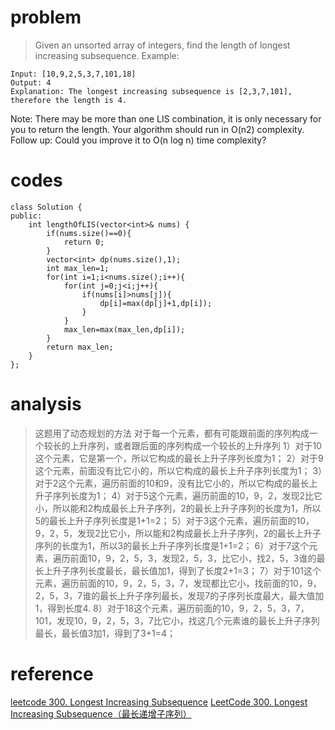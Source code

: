 # problem
>Given an unsorted array of integers, find the length of longest increasing subsequence.
Example:
```
Input: [10,9,2,5,3,7,101,18]
Output: 4 
Explanation: The longest increasing subsequence is [2,3,7,101], therefore the length is 4. 
```
Note:
There may be more than one LIS combination, it is only necessary for you to return the length.
Your algorithm should run in O(n2) complexity.
Follow up: Could you improve it to O(n log n) time complexity?

# codes
```
class Solution {
public:
    int lengthOfLIS(vector<int>& nums) {
        if(nums.size()==0){
            return 0;
        }
        vector<int> dp(nums.size(),1);
        int max_len=1;
        for(int i=1;i<nums.size();i++){
            for(int j=0;j<i;j++){
                if(nums[i]>nums[j]){
                    dp[i]=max(dp[j]+1,dp[i]);
                }
            }
            max_len=max(max_len,dp[i]);
        }
        return max_len;
    }
};
```

# analysis
>这题用了动态规划的方法
对于每一个元素，都有可能跟前面的序列构成一个较长的上升序列，或者跟后面的序列构成一个较长的上升序列
1）对于10这个元素，它是第一个，所以它构成的最长上升子序列长度为1；
2）对于9这个元素，前面没有比它小的，所以它构成的最长上升子序列长度为1；
3）对于2这个元素，遍历前面的10和9，没有比它小的，所以它构成的最长上升子序列长度为1；
4）对于5这个元素，遍历前面的10，9，2，发现2比它小，所以能和2构成最长上升子序列，2的最长上升子序列的长度为1，所以5的最长上升子序列长度是1+1=2；
5）对于3这个元素，遍历前面的10，9，2，5，发现2比它小，所以能和2构成最长上升子序列，2的最长上升子序列的长度为1，所以3的最长上升子序列长度是1+1=2；
6）对于7这个元素，遍历前面10，9，2，5，3，发现2，5，3，比它小，找2，5，3谁的最长上升子序列长度最长，最长值加1，得到了长度2+1=3；
7）对于101这个元素，遍历前面的10，9，2，5，3，7，发现都比它小，找前面的10，9，2，5，3，7谁的最长上升子序列最长，发现7的子序列长度最大，最大值加1，得到长度4.
8）对于18这个元素，遍历前面的10，9，2，5，3，7，101，发现10，9，2，5，3，7比它小，找这几个元素谁的最长上升子序列最长，最长值3加1，得到了3+1=4；


# reference
[leetcode 300. Longest Increasing Subsequence][1]
[LeetCode 300. Longest Increasing Subsequence（最长递增子序列）][2]

[1]: https://www.cnblogs.com/iwangzheng/p/5728838.html
[2]: https://blog.csdn.net/jmspan/article/details/51171519

